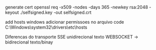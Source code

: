 generate cert
openssl req -x509 -nodes -days 365 -newkey rsa:2048 -keyout ./selfsigned.key -out selfsigned.crt



add hosts windows
adicionar permissoes no arquivo
code C:\Windows\system32\drivers\etc\hosts

Diferencas do transporte
SSE unidirecional texto
WEBSOCKET -> bidirecional texto/binay